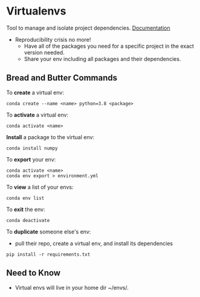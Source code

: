 Virtualenvs
============

Tool to manage and isolate project dependencies. <a href="https://docs.conda.io/projects/conda/en/latest/user-guide/tasks/manage-environments.html#creating-an-environment-with-commands" target="_blank" rel="noreferrer">Documentation</a>


* Reproducibility crisis no more!
  * Have all of the packages you need for a specific project in the exact version needed.
  * Share your env including all packages and their dependencies.


## Bread and Butter Commands
To <strong>create</strong> a virtual env:
```
conda create --name <name> python=3.8 <package>
```
To <strong>activate</strong> a virtual env:
```
conda activate <name>
````

<strong>Install</strong> a package to the virtual env:
```
conda install numpy
```

To <strong>export</strong> your env:
```
conda activate <name>
conda env export > environment.yml
```

To <strong>view</strong> a list of your envs:
```
conda env list
```

To <strong>exit</strong> the env:
```
conda deactivate
```

To <strong>duplicate</strong> someone else's env:
* pull their repo, create a virtual env, and install its dependencies
```
pip install -r requirements.txt
```

## Need to Know
* Virtual envs will live in your home dir ~/envs/.